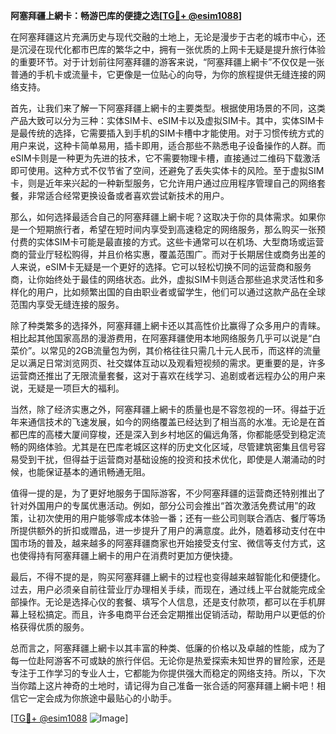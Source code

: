 **阿塞拜疆上網卡：畅游巴库的便捷之选[[TG💪+ @esim1088](https://t.me/s/esim1088)]**

在阿塞拜疆这片充满历史与现代交融的土地上，无论是漫步于古老的城市中心，还是沉浸在现代化都市巴库的繁华之中，拥有一张优质的上网卡无疑是提升旅行体验的重要环节。对于计划前往阿塞拜疆的游客来说，“阿塞拜疆上網卡”不仅仅是一张普通的手机卡或流量卡，它更像是一位贴心的向导，为你的旅程提供无缝连接的网络支持。

首先，让我们来了解一下阿塞拜疆上網卡的主要类型。根据使用场景的不同，这类产品大致可以分为三种：实体SIM卡、eSIM卡以及虚拟SIM卡。其中，实体SIM卡是最传统的选择，它需要插入到手机的SIM卡槽中才能使用。对于习惯传统方式的用户来说，这种卡简单易用，插卡即用，适合那些不熟悉电子设备操作的人群。而eSIM卡则是一种更为先进的技术，它不需要物理卡槽，直接通过二维码下载激活即可使用。这种方式不仅节省了空间，还避免了丢失实体卡的风险。至于虚拟SIM卡，则是近年来兴起的一种新型服务，它允许用户通过应用程序管理自己的网络套餐，非常适合经常更换设备或者喜欢尝试新技术的用户。

那么，如何选择最适合自己的阿塞拜疆上網卡呢？这取决于你的具体需求。如果你是一个短期旅行者，希望在短时间内享受到高速稳定的网络服务，那么购买一张预付费的实体SIM卡可能是最直接的方式。这些卡通常可以在机场、大型商场或运营商的营业厅轻松购得，并且价格实惠，覆盖范围广。而对于长期居住或商务出差的人来说，eSIM卡无疑是一个更好的选择。它可以轻松切换不同的运营商和服务商，让你始终处于最佳的网络状态。此外，虚拟SIM卡则适合那些追求灵活性和多样化的用户，比如频繁出国的自由职业者或留学生，他们可以通过这款产品在全球范围内享受无缝连接的服务。

除了种类繁多的选择外，阿塞拜疆上網卡还以其高性价比赢得了众多用户的青睐。相比起其他国家高昂的漫游费用，在阿塞拜疆使用本地网络服务几乎可以说是“白菜价”。以常见的2GB流量包为例，其价格往往只需几十元人民币，而这样的流量足以满足日常浏览网页、社交媒体互动以及观看短视频的需求。更重要的是，许多运营商还推出了无限流量套餐，这对于喜欢在线学习、追剧或者远程办公的用户来说，无疑是一项巨大的福利。

当然，除了经济实惠之外，阿塞拜疆上網卡的质量也是不容忽视的一环。得益于近年来通信技术的飞速发展，如今的网络覆盖已经达到了相当高的水准。无论是在首都巴库的高楼大厦间穿梭，还是深入到乡村地区的偏远角落，你都能感受到稳定流畅的网络体验。尤其是在巴库老城区这样的历史文化区域，尽管建筑密集且信号容易受到干扰，但得益于运营商对基础设施的投资和技术优化，即使是人潮涌动的时候，也能保证基本的通讯畅通无阻。

值得一提的是，为了更好地服务于国际游客，不少阿塞拜疆的运营商还特别推出了针对外国用户的专属优惠活动。例如，部分公司会推出“首次激活免费试用”的政策，让初次使用的用户能够零成本体验一番；还有一些公司则联合酒店、餐厅等场所提供额外的折扣或赠品，进一步提升了用户的满意度。此外，随着移动支付在中国市场的普及，越来越多的阿塞拜疆商家也开始接受支付宝、微信等支付方式，这也使得持有阿塞拜疆上網卡的用户在消费时更加方便快捷。

最后，不得不提的是，购买阿塞拜疆上網卡的过程也变得越来越智能化和便捷化。过去，用户必须亲自前往营业厅办理相关手续，而现在，通过线上平台就能完成全部操作。无论是选择心仪的套餐、填写个人信息，还是支付款项，都可以在手机屏幕上轻松搞定。而且，许多电商平台还会定期推出促销活动，帮助用户以更低的价格获得优质的服务。

总而言之，阿塞拜疆上網卡以其丰富的种类、低廉的价格以及卓越的性能，成为了每一位赴阿游客不可或缺的旅行伴侣。无论你是热爱探索未知世界的冒险家，还是专注于工作学习的专业人士，它都能为你提供强大而稳定的网络支持。所以，下次当你踏上这片神奇的土地时，请记得为自己准备一张合适的阿塞拜疆上網卡吧！相信它一定会成为你旅途中最贴心的小助手。

[[TG💪+ @esim1088](https://t.me/s/esim1088) ![Image](https://i.postimg.cc/4NQfJmqS/Snipaste-2025-05-13-00-14-12.png)]
